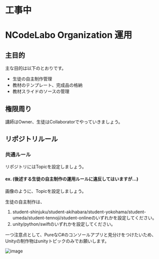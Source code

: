 # 工事中

# NCodeLabo Organization 運用

## 主目的

主な目的は以下のとおりです。

- 生徒の自主制作管理
- 教材のテンプレート、完成品の格納
- 教材スライドのソースの管理

## 権限周り

講師はOwner、生徒はCollaboratorでやっていきましょう。

## リポジトリルール

### 共通ルール
リポジトリにはTopicを設定しましょう。

#### ex. (後述する生徒の自主制作の運用ルールに違反してはいますが...)

画像のように、Topicを設定しましょう。

生徒の自主制作は、
1. student-shinjuku/student-akihabara/student-yokohama/student-umeda/student-tennoji/student-onlineのいずれかを設定してください。
2. unity/python/swiftのいずれかを設定してください。

一つ注意点として、PureなC#のコンソールアプリと見分けをつけたいため、Unityの制作物はunityトピックのみでお願いします。

![image](https://user-images.githubusercontent.com/30793866/201040303-a920864b-81bd-4cdf-aa9f-e7243a1a8e8b.png)


<!--
### 教材内のテンプレートとしての利用

とりあえずOrganization直下にそのまま作っていただいて構いません。
(当然だとは思いますが、publicリポジトリにしましょう)

### 教材の完成品の格納

こちらもとりあえずはOrganization直下にそのまま作っていただいて構いません。
publicにするか、privateにするかはおまかせします。

### 生徒の制作物の格納

こちらはそれぞれのキャンパスごとにTeamを用意しました。
Teamの中にリポジトリを作成してください。
APIキーなどが入ってることもあると思うのでこちらは基本的にprivateリポジトリでお願いします。
-->
